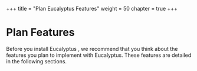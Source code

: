 +++
title = "Plan Eucalyptus Features"
weight = 50
chapter = true
+++


# Plan Features
Before you install Eucalyptus , we recommend that you think about the features you plan to implement with Eucalyptus. These features are detailed in the following sections.




